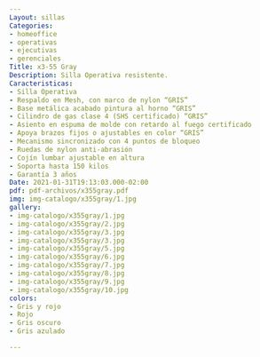 ```yaml
---
Layout: sillas
Categories:
- homeoffice
- operativas
- ejecutivas
- gerenciales
Title: x3-55 Gray
Description: Silla Operativa resistente.
Caracteristicas:
- Silla Operativa
- Respaldo en Mesh, con marco de nylon “GRIS”
- Base metálica acabado pintura al horno “GRIS”
- Cilindro de gas clase 4 (SHS certificado) “GRIS”
- Asiento en espuma de molde con retardo al fuego certificado
- Apoya brazos fijos o ajustables en color “GRIS”
- Mecanismo sincronizado con 4 puntos de bloqueo
- Ruedas de nylon anti-abrasión
- Cojín lumbar ajustable en altura
- Soporta hasta 150 kilos
- Garantía 3 años
Date: 2021-01-31T19:13:03.000-02:00
pdf: pdf-archivos/x355gray.pdf
img: img-catalogo/x355gray/1.jpg
gallery:
- img-catalogo/x355gray/1.jpg
- img-catalogo/x355gray/2.jpg
- img-catalogo/x355gray/3.jpg
- img-catalogo/x355gray/3.jpg
- img-catalogo/x355gray/5.jpg
- img-catalogo/x355gray/6.jpg
- img-catalogo/x355gray/7.jpg
- img-catalogo/x355gray/8.jpg
- img-catalogo/x355gray/9.jpg
- img-catalogo/x355gray/10.jpg
colors:
- Gris y rojo
- Rojo
- Gris oscuro
- Gris azulado

---
```

